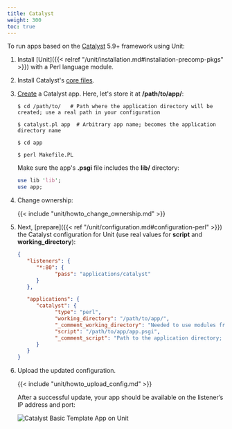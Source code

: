 ```yaml
---
title: Catalyst
weight: 300
toc: true
---
```


To run apps based on the [Catalyst](https://metacpan.org/dist/Catalyst-Manual) 5.9+ framework using Unit:

1. Install [Unit]({{< relref "/unit/installation.md#installation-precomp-pkgs" >}}) with a Perl language module.

2. Install Catalyst's [core files](https://metacpan.org/dist/Catalyst-Manual/view/lib/Catalyst/Manual/Intro.pod#Install).

3. [Create](https://metacpan.org/dist/Catalyst-Manual/view/lib/Catalyst/Manual/Tutorial/02_CatalystBasics.pod#CREATE-A-CATALYST-PROJECT)
   a Catalyst app. Here, let's store it at **/path/to/app/**:

   ```console
   $ cd /path/to/   # Path where the application directory will be created; use a real path in your configuration
   ```

   ```console
   $ catalyst.pl app  # Arbitrary app name; becomes the application directory name
   ```

   ```console
   $ cd app
   ```

   ```console
   $ perl Makefile.PL
   ```

   Make sure the app's **.psgi** file includes the **lib/**
   directory:

   ```perl
   use lib 'lib';
   use app;
   ```

4. Change ownership:

   {{< include "unit/howto_change_ownership.md" >}}

5. Next,
   [prepare]({{< ref "/unit/configuration.md#configuration-perl" >}})
   the Catalyst configuration for Unit
   (use real values for **script** and **working_directory**):

   ```json
   {
      "listeners": {
         "*:80": {
               "pass": "applications/catalyst"
         }
      },

      "applications": {
         "catalyst": {
               "type": "perl",
               "working_directory": "/path/to/app/",
               "_comment_working_directory": "Needed to use modules from the local lib directory; use a real path in your configuration",
               "script": "/path/to/app/app.psgi",
               "_comment_script": "Path to the application directory; use a real path in your configuration"
         }
      }
   }
   ```

6. Upload the updated configuration.

   {{< include "unit/howto_upload_config.md" >}}

   After a successful update, your app should be available on the listener’s IP
   address and port:

   ![Catalyst Basic Template App on Unit](/unit/images/catalyst.png)
